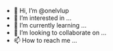 - 👋 Hi, I’m @onelvlup
- 👀 I’m interested in ...
- 🌱 I’m currently learning ...
- 💞️ I’m looking to collaborate on ...
- 📫 How to reach me ...

<!---
onelvlup/onelvlup is a ✨ special ✨ repository because its `README.md` (this file) appears on your GitHub profile.
You can click the Preview link to take a look at your changes.
--->
